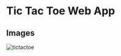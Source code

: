 # Tic Tac Toe Web App

## Images
![tictactoe](https://user-images.githubusercontent.com/115331883/207794773-481844f2-1fac-42dd-9bd0-1149377dac82.png)
